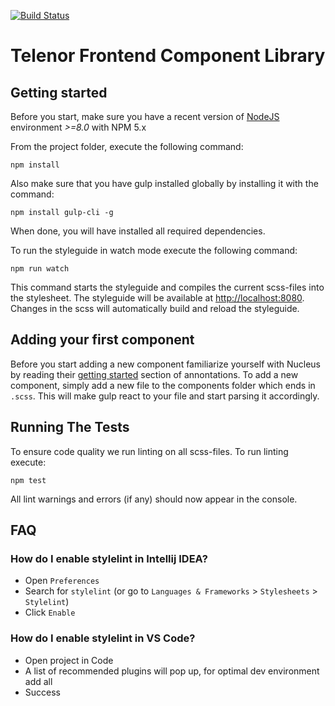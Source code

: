 [![Build Status](https://travis-ci.org/TelenorFrontend/component-library.svg?branch=master)](https://travis-ci.org/TelenorFrontend/component-library)

# Telenor Frontend Component Library

## Getting started

Before you start, make sure you have a recent version of [NodeJS](http://nodejs.org/) environment *>=8.0* with NPM 5.x

From the project folder, execute the following command:

```shell
npm install
```

Also make sure that you have gulp installed globally by installing it with the command:

```shell
npm install gulp-cli -g
```

When done, you will have installed all required dependencies.

To run the styleguide in watch mode execute the following command:

```shell
npm run watch
```

This command starts the styleguide and compiles the current scss-files into the stylesheet. The styleguide will be available at [http://localhost:8080](http://localhost:8080). Changes in the scss will automatically build and reload the styleguide.

## Adding your first component

Before you start adding a new component familiarize yourself with Nucleus by reading their [getting started](https://holidaypirates.github.io/nucleus/getting-started.html) section of annontations. To add a new component, simply add a new file to the components folder which ends in `.scss`. This will make gulp react to your file and start parsing it accordingly.

## Running The Tests

To ensure code quality we run linting on all scss-files. To run linting execute:

```shell
npm test
```

All lint warnings and errors (if any) should now appear in the console.

## FAQ

### How do I enable stylelint in Intellij IDEA?

* Open `Preferences`
* Search for `stylelint` (or go to `Languages & Frameworks` > `Stylesheets` > `Stylelint`)
* Click `Enable`

### How do I enable stylelint in VS Code?

* Open project in Code
* A list of recommended plugins will pop up, for optimal dev environment add all
* Success
